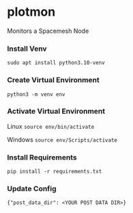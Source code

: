 # plotmon
Monitors a Spacemesh Node

### Install Venv

```sudo apt install python3.10-venv```

### Create Virtual Environment

``` python3 -m venv env ```

### Activate Virtual Environment

Linux
``` source env/bin/activate ```

Windows
``` source env/Scripts/activate ```

### Install Requirements

```pip install -r requirements.txt```

### Update Config

```{"post_data_dir": <YOUR POST DATA DIR>}```
